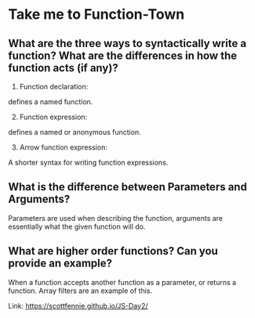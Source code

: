 # Take me to Function-Town

## What are the three ways to syntactically write a function? What are the differences in how the function acts (if any)?

1) Function declaration:

defines a named function.

2) Function expression:

defines a named or anonymous function.

3) Arrow function expression:

A shorter syntax for writing function expressions.



## What is the difference between Parameters and Arguments?

Parameters are used when describing the function, arguments are essentially what the given function will do.

## What are higher order functions? Can you provide an example?

When a function accepts another function as a parameter, or returns a function. Array filters are an example of this.

Link: https://scottfennie.github.io/JS-Day2/